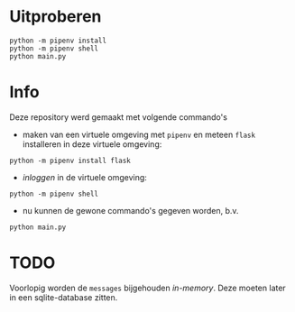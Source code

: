 # Uitproberen

```
python -m pipenv install
python -m pipenv shell
python main.py
```

# Info

Deze repository werd gemaakt met volgende commando's

- maken van een virtuele omgeving met `pipenv` en meteen `flask` installeren in deze virtuele omgeving:

```
python -m pipenv install flask
```

- *inloggen* in de virtuele omgeving:

```
python -m pipenv shell
```

- nu kunnen de gewone commando's gegeven worden, b.v.

```
python main.py
```

# TODO

Voorlopig worden de `messages` bijgehouden *in-memory*.
Deze moeten later in een sqlite-database zitten.

